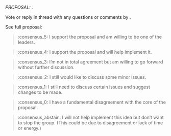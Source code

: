 *PROPOSAL: <Insert proposal summary here>.*
  
Vote or reply in thread with any questions or comments by *<insert date>*.
  
See full proposal: <insert link here>

>:consensus_5: I support the proposal and am willing to be one of the leaders.

>:consensus_4: I support the proposal and will help implement it.

>:consensus_3: I’m not in total agreement but am willing to go forward without further discussion.

>:consensus_2: I still would like to discuss some minor issues.

>:consensus_1: I still need to discuss certain issues and suggest changes to be made.

>:consensus_0: I have a fundamental disagreement with the core of the proposal.

>:consensus_abstain: I will not help implement this idea but don’t want to stop the group. (This could be due to disagreement or lack of time or energy.)
